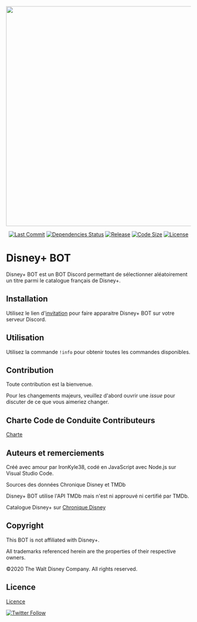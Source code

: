 <div align="center">
  <br />
  <p>
    <a><img src="https://lh6.googleusercontent.com/NfzoI_oici5RT1aBi_UljOnZ3t8gUAyCLLnxBYZoW_UB21XtmKsiASJVcCgTErfkuLsRdDbweuy4LVac08smEg_C7YkhKHXhhUdU8OmQHdeEswm8z64UuMUCLfoo" width="600" /></a>
  </p>
  <p>
    <a href="https://github.com/IronKyle38/Disney-Plus_BOT/commits/master"><img src="https://img.shields.io/github/last-commit/IronKyle38/Disney-Plus_BOT" alt="Last Commit" /></a>
    <a href="https://github.com/IronKyle38/Disney-Plus_BOT/network/dependencies"><img src="https://img.shields.io/librariesio/github/IronKyle38/Disney-Plus_BOT" alt="Dependencies Status" /></a>
    <a href="https://github.com/IronKyle38/Disney-Plus_BOT/releases/latest"><img src="https://img.shields.io/github/v/release/IronKyle38/Disney-Plus_BOT?include_prereleases" alt="Release" /></a>
    <a href="https://github.com/IronKyle38/Disney-Plus_BOT"><img src="https://img.shields.io/github/languages/code-size/IronKyle38/Disney-Plus_BOT" alt="Code Size" /></a>
    <a href="LICENSE"><img src="https://img.shields.io/github/license/IronKyle38/Disney-Plus_BOT" alt="License" /></a>
  </p>
</div>

# Disney+ BOT
Disney+ BOT est un BOT Discord permettant de sélectionner aléatoirement un titre parmi le catalogue français de Disney+.

## Installation
Utilisez le lien d'[invitation](https://discordapp.com/oauth2/authorize?client_id=698060675280404530&scope=bot) pour faire apparaitre Disney+ BOT sur votre serveur Discord.

## Utilisation
Utilisez la commande `!info` pour obtenir toutes les commandes disponibles.

## Contribution
Toute contribution est la bienvenue.

Pour les changements majeurs, veuillez d'abord ouvrir une *issue* pour discuter de ce que vous aimeriez changer.

## Charte Code de Conduite Contributeurs
[Charte](code_of_conduct.md)

## Auteurs et remerciements
Créé avec amour par IronKyle38, codé en JavaScript avec Node.js sur Visual Studio Code.

Sources des données Chronique Disney et TMDb

Disney+ BOT utilise l'API TMDb mais n'est ni approuvé ni certifié par TMDb.

Catalogue Disney+ sur [Chronique Disney](https://www.chroniquedisney.fr/programme/catalogue-disneyplus.php)

## Copyright

This BOT is not affiliated with Disney+.

All trademarks referenced herein are the properties of their respective owners.

©2020 The Walt Disney Company. All rights reserved. 

## Licence
[Licence](LICENSE)

[![Twitter Follow](https://img.shields.io/twitter/follow/IronKyle38?style=social)](https://twitter.com/intent/follow?screen_name=ironkyle38)
